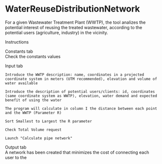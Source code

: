 # WaterReuseDistributionNetwork
For a given Wastewater Treatment Plant (WWTP), the tool analizes the potential interest of reusing the treated wastewater, according to the potential users (agriculture, industry) in the vicinity.	
	
	
	
Instructions	
	
Constants tab	
	Check the constants values
	
Input tab	
	
	Introduce the WWTP description: name, coordinates in a projected coordinate system in meters (UTM recommended), elevation and volume of water available
	
	Introduce the description of potential users/clients: id, coordinates (same coordinate system as WWTP), elevation, water demand and expected benefit of using the water
	
	The program will calculate in column I the distance between each point and the WWTP (Parameter R)
	
	Sort Smallest to Largest the R parameter
	
	Check Total Volume request
	
	Launch "Calculate pipe network" 
	
Output tab	
	A network has been created that minimizes the cost of connecting each user to the 
  
